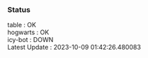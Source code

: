 ### Status


table : OK  
hogwarts : OK  
icy-bot : DOWN  
Latest Update : 2023-10-09 01:42:26.480083
